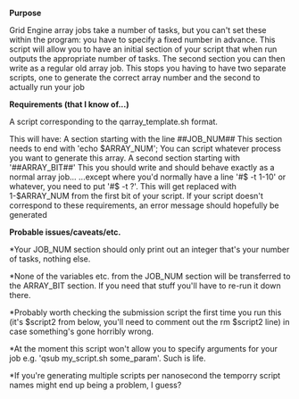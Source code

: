 **Purpose**

Grid Engine array jobs take a number of tasks, but you can't set these
within the program: you have to specify a fixed number in advance.
This script will allow you to have an initial section of your script that
when run outputs the appropriate number of tasks. The second section you 
can then write as a regular old array job. 
This stops you having to have two separate scripts, one to generate the 
correct array number and the second to actually run your job

**Requirements (that I know of...)**

A script corresponding to the qarray_template.sh format.

This will have:
A section starting with the line ##JOB_NUM##
This section needs to end with 'echo $ARRAY_NUM';
You can script whatever process you want to generate this array.
A second section starting with '##ARRAY_BIT##'
This you should write and should behave exactly as a normal array job...
...except where you'd normally have a line '#$ -t 1-10' or whatever, you
need to put '#$ -t ?'. This will get replaced with 1-$ARRAY_NUM from the
first bit of your script. 
If your script doesn't correspond to these requirements, an error message
should hopefully be generated

**Probable issues/caveats/etc.**

*Your JOB_NUM section should only print out an integer that's your number
of tasks, nothing else.

*None of the variables etc. from the JOB_NUM section will be transferred to 
the ARRAY_BIT section. If you need that stuff you'll have to re-run it down
there. 

*Probably worth checking the submission script the first time you run this
(it's $script2 from below, you'll need to comment out the rm $script2 line)
 in case something's gone horribly wrong.

*At the moment this script won't allow you to specify arguments for your job
e.g. 'qsub my_script.sh some_param'. Such is life.

*If you're generating multiple scripts per nanosecond the temporry script names might end up being a problem, I guess?
